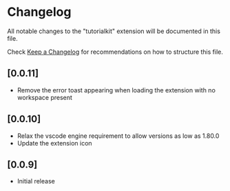# Changelog

All notable changes to the "tutorialkit" extension will be documented in this file.

Check [Keep a Changelog](http://keepachangelog.com/) for recommendations on how to structure this file.

## [0.0.11]

- Remove the error toast appearing when loading the extension with no workspace present

## [0.0.10]

- Relax the vscode engine requirement to allow versions as low as 1.80.0
- Update the extension icon

## [0.0.9]

- Initial release
